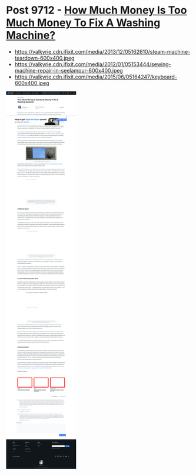 # Post 9712 - [How Much Money Is Too Much Money To Fix A Washing Machine?](https://www.ifixit.com/News/9712/expensive-washing-machine-repair)

- https://valkyrie.cdn.ifixit.com/media/2013/12/05162610/steam-machine-teardown-600x400.jpeg
- https://valkyrie.cdn.ifixit.com/media/2012/01/05153444/sewing-machine-repair-in-seelampur-600x400.jpeg
- https://valkyrie.cdn.ifixit.com/media/2015/06/05164247/keyboard-600x400.jpeg

![screencap](screenshots/5863bdd1-9703-4b3a-97dd-8705642c9c63.png)
